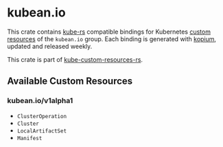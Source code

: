 <!--
SPDX-FileCopyrightText: The kube-custom-resources-rs Authors
SPDX-License-Identifier: 0BSD
 -->

# kubean.io

This crate contains [kube-rs](https://kube.rs/) compatible bindings for Kubernetes [custom resources](https://kubernetes.io/docs/tasks/extend-kubernetes/custom-resources/custom-resource-definitions/) of the `kubean.io` group. Each binding is generated with [kopium](https://github.com/kube-rs/kopium), updated and released weekly.

This crate is part of [kube-custom-resources-rs](https://github.com/metio/kube-custom-resources-rs).

## Available Custom Resources

### kubean.io/v1alpha1
- `ClusterOperation`
- `Cluster`
- `LocalArtifactSet`
- `Manifest`
